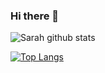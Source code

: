 ### Hi there 👋

<!--
**sarah-rfs/sarah-rfs** is a ✨ _special_ ✨ repository because its `README.md` (this file) appears on your GitHub profile.

Here are some ideas to get you started:

- 🔭 I’m currently working on ...
- 🌱 I’m currently learning ...
- 👯 I’m looking to collaborate on ...
- 🤔 I’m looking for help with ...
- 💬 Ask me about ...
- 📫 How to reach me: ...
- 😄 Pronouns: ...
- ⚡ Fun fact: ...
-->

![Sarah github stats](https://github-readme-stats.vercel.app/api?username=sarah-rfs&show_icons=true&theme=tokyonight)

[![Top Langs](https://github-readme-stats.vercel.app/api/top-langs/?username=sarah-rfs&layout=tokyonight)](https://github.com/sarah-rfs/github-readme-stats)

